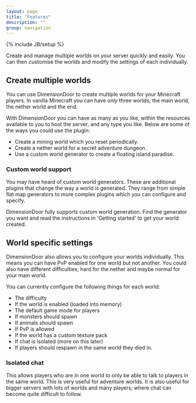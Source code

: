 ```yaml
---
layout: page
title: "Features"
description: ""
group: navigation
---
```

{% include JB/setup %}

<p class="lead">Create and manage multiple worlds on your server quickly and easily. You can then customise the worlds and modify the settings of each individually.</p>

## Create multiple worlds

You can use DimensionDoor to create multiple worlds for your Minecraft players. In vanilla Minecraft you can have only three worlds; the main world, the nether world and the end.

With DimensionDoor you can have as many as you like, within the resources available to you to host the server, and any type you like. Below are some of the ways you could use the plugin:

* Create a mining world which you reset periodically.
* Create a nether world for a secret adventure dungeon.
* Use a custom world generator to create a floating island paradise. 

### Custom world support

You may have heard of custom world generators. These are additional plugins that change the way a world is generated. They range from simple flat map generators to more complex plugins which you can configure and specify.

DimensionDoor fully supports custom world generation. Find the generator you want and read the instructions in 'Getting started' to get your world created.

## World specific settings

DimensionDoor also allows you to configure your worlds individually. This means you can have PvP enabled for one world but not another. You could also have different difficulties; hard for the nether and maybe normal for your main world.

You can currently configure the following things for each world:

* The difficulty
* If the world is enabled (loaded into memory)
* The default game mode for players
* If monsters should spawn
* If animals should spawn
* If PvP is allowed
* If the world has a custom texture pack
* If chat is isolated (more on this later)
* If players should respawn in the same world they died in.

### Isolated chat

This allows players who are in one world to only be able to talk to players in the same world. This is very useful for adventure worlds. It is also useful for bigger servers with lots of worlds and many players; where chat can become quite difficult to follow.
